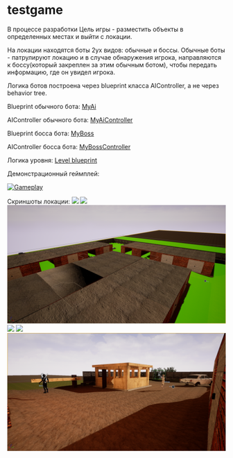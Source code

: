 # testgame
В процессе разработки
Цель игры - разместить объекты в определенных местах и выйти с локации.

На локации находятся боты 2ух видов: обычные и боссы. Обычные боты - патрулируют локацию и в случае обнаружения игрока, направляются к боссу(который закреплен за этим обычным ботом), чтобы передать информацию, где он увидел игрока.


Логика ботов построена через blueprint класса AIController, а не через behavior tree.

Blueprint обычного бота:
[MyAi](https://blueprintue.com/blueprint/j3esf2yz/)

AIController обычного бота:
[MyAiController](https://blueprintue.com/blueprint/rfqcts5x/)

Blueprint босса бота:
[MyBoss](https://blueprintue.com/blueprint/t2wl3sla/)

AIController босса бота:
[MyBossController](https://blueprintue.com/blueprint/m076vkkw/)

Логика уровня:
[Level blueprint](https://blueprintue.com/blueprint/481ynb4o/)

Демонстрационный геймплей:

[![Gameplay](http://img.youtube.com/vi/qlWDU-fsoro/0.jpg)](https://youtu.be/qlWDU-fsoro)



Скриншоты локации:
![](https://github.com/vertil/Game1/blob/main/screenshoots/ScreenShot00001.png)
![](https://github.com/vertil/Game1/blob/main/screenshoots/ScreenShot00002.png)
![](https://github.com/vertil/Game1/blob/main/screenshoots/ScreenShot00003.png)
![](https://github.com/vertil/Game1/blob/main/screenshoots/ScreenShot00004.png)
![](https://github.com/vertil/Game1/blob/main/screenshoots/ScreenShot00005.png)
![](https://github.com/vertil/Game1/blob/main/screenshoots/ScreenShot00006.png)
